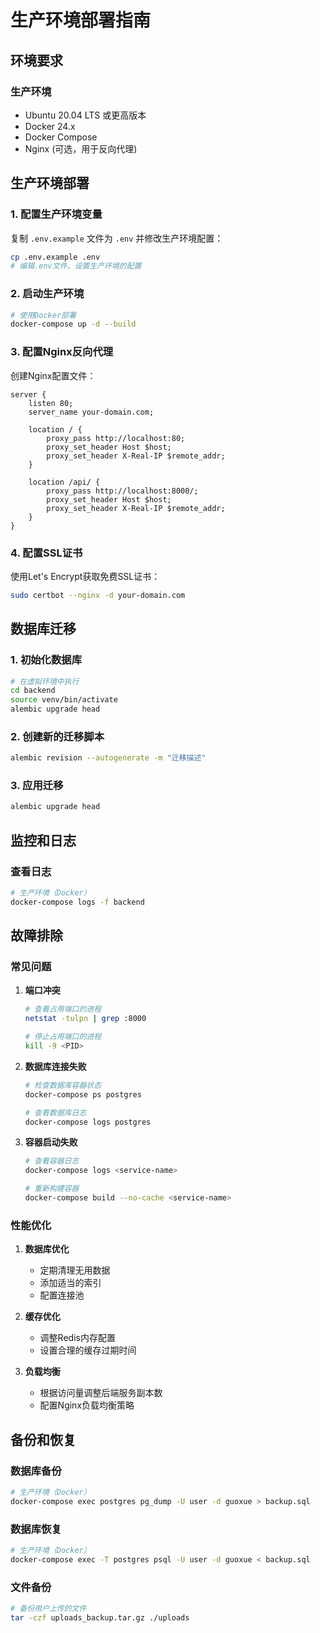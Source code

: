 # 生产环境部署指南

## 环境要求

### 生产环境
- Ubuntu 20.04 LTS 或更高版本
- Docker 24.x
- Docker Compose
- Nginx (可选，用于反向代理)

## 生产环境部署

### 1. 配置生产环境变量
复制 `.env.example` 文件为 `.env` 并修改生产环境配置：
```bash
cp .env.example .env
# 编辑.env文件，设置生产环境的配置
```

### 2. 启动生产环境
```bash
# 使用Docker部署
docker-compose up -d --build
```

### 3. 配置Nginx反向代理
创建Nginx配置文件：
```nginx
server {
    listen 80;
    server_name your-domain.com;

    location / {
        proxy_pass http://localhost:80;
        proxy_set_header Host $host;
        proxy_set_header X-Real-IP $remote_addr;
    }

    location /api/ {
        proxy_pass http://localhost:8000/;
        proxy_set_header Host $host;
        proxy_set_header X-Real-IP $remote_addr;
    }
}
```

### 4. 配置SSL证书
使用Let's Encrypt获取免费SSL证书：
```bash
sudo certbot --nginx -d your-domain.com
```

## 数据库迁移

### 1. 初始化数据库
```bash
# 在虚拟环境中执行
cd backend
source venv/bin/activate
alembic upgrade head
```

### 2. 创建新的迁移脚本
```bash
alembic revision --autogenerate -m "迁移描述"
```

### 3. 应用迁移
```bash
alembic upgrade head
```

## 监控和日志

### 查看日志
```bash
# 生产环境（Docker）
docker-compose logs -f backend
```

## 故障排除

### 常见问题

1. **端口冲突**
   ```bash
   # 查看占用端口的进程
   netstat -tulpn | grep :8000
   
   # 停止占用端口的进程
   kill -9 <PID>
   ```

2. **数据库连接失败**
   ```bash
   # 检查数据库容器状态
   docker-compose ps postgres
   
   # 查看数据库日志
   docker-compose logs postgres
   ```

3. **容器启动失败**
   ```bash
   # 查看容器日志
   docker-compose logs <service-name>
   
   # 重新构建容器
   docker-compose build --no-cache <service-name>
   ```

### 性能优化

1. **数据库优化**
   - 定期清理无用数据
   - 添加适当的索引
   - 配置连接池

2. **缓存优化**
   - 调整Redis内存配置
   - 设置合理的缓存过期时间

3. **负载均衡**
   - 根据访问量调整后端服务副本数
   - 配置Nginx负载均衡策略

## 备份和恢复

### 数据库备份
```bash
# 生产环境（Docker）
docker-compose exec postgres pg_dump -U user -d guoxue > backup.sql
```

### 数据库恢复
```bash
# 生产环境（Docker）
docker-compose exec -T postgres psql -U user -d guoxue < backup.sql
```

### 文件备份
```bash
# 备份用户上传的文件
tar -czf uploads_backup.tar.gz ./uploads
```